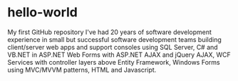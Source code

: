 # hello-world
My first GitHub repository
I've had 20 years of software development experience in small but successful
software development teams building client/server web apps and support
consoles using SQL Server, C# and VB.NET in ASP.NET Web Forms with ASP.NET
AJAX and jQuery AJAX, WCF Services with controller layers above Entity
Framework, Windows Forms using MVC/MVVM patterns, HTML and Javascript.
